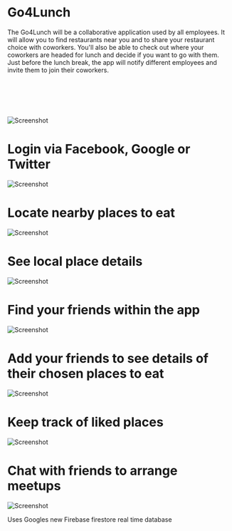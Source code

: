 # Go4Lunch <br />
The Go4Lunch will be a collaborative application used by all employees. It will allow you to find restaurants near you and to share your restaurant choice with coworkers. You'll also be able to check out where your coworkers are headed for lunch and decide if you want to go with them. Just before the lunch break, the app will notify different employees and invite them to join their coworkers.

<br/>
<br/>
<br/>
<br/>


![Screenshot](Picture6.png)
# Login via Facebook, Google or Twitter
![Screenshot](PictureLogin.png)

# Locate nearby places to eat
![Screenshot](Picture1.png)

# See local place details
![Screenshot](Picture2.png)

# Find your friends within the app
![Screenshot](Picture3.png)

# Add your friends to see details of their chosen places to eat
![Screenshot](Picture4.png) 

# Keep track of liked places
![Screenshot](Picture5.png) 

# Chat with friends to arrange meetups
![Screenshot](Picture7.png) 

Uses Googles new Firebase firestore real time database
